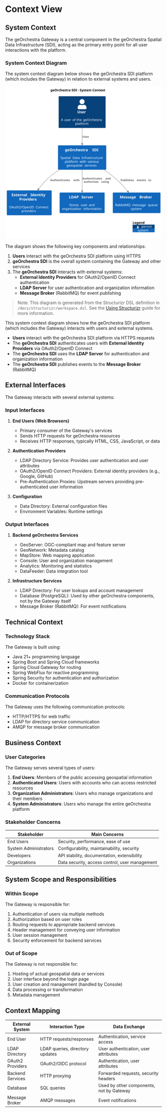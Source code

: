 # Context View

## System Context

The geOrchestra Gateway is a central component in the geOrchestra Spatial Data Infrastructure (SDI), acting as the primary entry point for all user interactions with the platform.

### System Context Diagram

The system context diagram below shows the geOrchestra SDI platform (which includes the Gateway) in relation to external systems and users.

![System Context Diagram](../assets/images/structurizr/structurizr-SystemContext.svg)

The diagram shows the following key components and relationships:

1. **Users** interact with the geOrchestra SDI platform using HTTPS
2. **geOrchestra SDI** is the overall system containing the Gateway and other services
3. The **geOrchestra SDI** interacts with external systems:
     - **External Identity Providers** for OAuth2/OpenID Connect authentication
     - **LDAP Server** for user authentication and organization information
     - **Message Broker** (RabbitMQ) for event publishing

> Note: This diagram is generated from the Structurizr DSL definition in `/docs/structurizr/workspace.dsl`. See the [Using Structurizr](using-structurizr.md) guide for more information.

This system context diagram shows how the geOrchestra SDI platform (which includes the Gateway) interacts with users and external systems.

- **Users** interact with the geOrchestra SDI platform via HTTPS requests
- The **geOrchestra SDI** authenticates users with **External Identity Providers** via OAuth2/OpenID Connect
- The **geOrchestra SDI** uses the **LDAP Server** for authentication and organization information
- The **geOrchestra SDI** publishes events to the **Message Broker** (RabbitMQ)

## External Interfaces

The Gateway interacts with several external systems:

### Input Interfaces

1. **End Users (Web Browsers)**
     - Primary consumer of the Gateway's services
     - Sends HTTP requests for geOrchestra resources
     - Receives HTTP responses, typically HTML, CSS, JavaScript, or data

2. **Authentication Providers**
     - LDAP Directory Service: Provides user authentication and user attributes
     - OAuth2/OpenID Connect Providers: External identity providers (e.g., Google, GitHub)
     - Pre-Authentication Proxies: Upstream servers providing pre-authenticated user information

3. **Configuration**
     - Data Directory: External configuration files
     - Environment Variables: Runtime settings

### Output Interfaces

1. **Backend geOrchestra Services**
     - GeoServer: OGC-compliant map and feature server
     - GeoNetwork: Metadata catalog
     - MapStore: Web mapping application
     - Console: User and organization management
     - Analytics: Monitoring and statistics
     - DataFeeder: Data integration tool

2. **Infrastructure Services**
     - LDAP Directory: For user lookups and account management
     - Database (PostgreSQL): Used by other geOrchestra components, not by the Gateway itself
     - Message Broker (RabbitMQ): For event notifications

## Technical Context

### Technology Stack

The Gateway is built using:

- Java 21+ programming language
- Spring Boot and Spring Cloud frameworks
- Spring Cloud Gateway for routing
- Spring WebFlux for reactive programming
- Spring Security for authentication and authorization
- Docker for containerization

### Communication Protocols

The Gateway uses the following communication protocols:

- HTTP/HTTPS for web traffic
- LDAP for directory service communication
- AMQP for message broker communication

## Business Context

### User Categories

The Gateway serves several types of users:

1. **End Users**: Members of the public accessing geospatial information
2. **Authenticated Users**: Users with accounts who can access restricted resources
3. **Organization Administrators**: Users who manage organizations and their members
4. **System Administrators**: Users who manage the entire geOrchestra platform

### Stakeholder Concerns

| Stakeholder | Main Concerns |
|-------------|---------------|
| End Users | Security, performance, ease of use |
| System Administrators | Configurability, maintainability, security |
| Developers | API stability, documentation, extensibility |
| Organizations | Data security, access control, user management |

## System Scope and Responsibilities

### Within Scope

The Gateway is responsible for:

1. Authentication of users via multiple methods
2. Authorization based on user roles
3. Routing requests to appropriate backend services
4. Header management for conveying user information
5. User session management
6. Security enforcement for backend services

### Out of Scope

The Gateway is not responsible for:

1. Hosting of actual geospatial data or services
2. User interface beyond the login page
3. User creation and management (handled by Console)
4. Data processing or transformation
5. Metadata management

## Context Mapping

| External System | Interaction Type | Data Exchange |
|-----------------|------------------|---------------|
| End User | HTTP requests/responses | Authentication, service access |
| LDAP Directory | LDAP queries, directory updates | User authentication, user attributes |
| OAuth2 Providers | OAuth2/OIDC protocol | Authentication, user attributes |
| Backend Services | HTTP proxying | Forwarded requests, security headers |
| Database | SQL queries | Used by other components, not by Gateway |
| Message Broker | AMQP messages | Event notifications |
